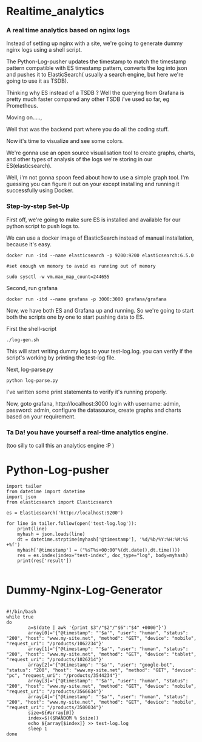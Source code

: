 # Realtime_analytics
### A real time analytics based on nginx logs

Instead of setting up nginx with a site, we're going to generate dummy nginx logs using a shell script.

The Python-Log-pusher updates the timestamp to match the timestamp pattern compatible with ES timestamp pattern, converts the log into json and pushes it to ElasticSearch( usually a search engine, but here we're going to use it as TSDB).

Thinking why ES instead of a TSDB ?
Well the querying from Grafana is pretty much faster compared any other TSDB i've used so far, eg Prometheus.

Moving on.....,

Well that was the backend part where you do all the coding stuff.

Now it's time to visualize and see some colors.

We're gonna use an open source visualisation tool to create graphs, charts, and other types of analysis of the logs we're storing in our ES(elasticsearch).

Well, i'm not gonna spoon feed about how to use a simple graph tool. I'm guessing you can figure it out on your except installing and running it successfully using Docker.

### Step-by-step Set-Up

First off, we're going to make sure ES is installed and available for our python script to push logs to.

We can use a docker image of ElasticSearch instead of manual installation, because it's easy.

```
docker run -itd --name elasticsearch -p 9200:9200 elasticsearch:6.5.0

#set enough vm memory to avoid es running out of memory

sudo sysctl -w vm.max_map_count=244655
```

Second, run grafana

```docker run -itd --name grafana -p 3000:3000 grafana/grafana```

Now, we have both ES and Grafana up and running. So we're going to start both the scripts one by one to start pushing data to ES.

First the shell-script

```./log-gen.sh```

This will start writing dummy logs to your test-log.log. you can verify if the script's working by printing the test-log file.

Next, log-parse.py

```python log-parse.py```

I've written some print statements to verify it's running properly.

Now, goto grafana, http://localhost:3000
login with username: admin, password: admin, configure the datasource, create graphs and charts based on your requirement.

### Ta Da! you have yourself a real-time analytics engine. 
(too silly to call this an analytics engine :P )



# Python-Log-pusher

```
import tailer
from datetime import datetime
import json
from elasticsearch import Elasticsearch

es = Elasticsearch('http://localhost:9200')

for line in tailer.follow(open('test-log.log')):
    print(line)
    myhash = json.loads(line)
    dt = datetime.strptime(myhash['@timestamp'], '%d/%b/%Y:%H:%M:%S +%f')
    myhash['@timestamp'] = ("%sT%s+00:00"%(dt.date(),dt.time()))
    res = es.index(index="test-index", doc_type="log", body=myhash)
    print(res['result'])
    
```

# Dummy-Nginx-Log-Generator

```

#!/bin/bash
while true
do
        a=$(date | awk '{print $3"/"$2"/"$6":"$4" +0000"}')
        array[0]='{"@timestamp": "'$a'", "user": "human", "status": "200", "host": "www.my-site.net", "method": "GET", "device": "mobile", "request_uri": "/products/1062234"}'
        array[1]='{"@timestamp": "'$a'", "user": "human", "status": "200", "host": "www.my-site.net", "method": "GET", "device": "tablet", "request_uri": "/products/1026214"}'
        array[2]='{"@timestamp": "'$a'", "user": "google-bot", "status": "200", "host": "www.my-site.net", "method": "GET", "device": "pc", "request_uri": "/products/3544234"}'
        array[3]='{"@timestamp": "'$a'", "user": "human", "status": "200", "host": "www.my-site.net", "method": "GET", "device": "mobile", "request_uri": "/products/3566634"}'
        array[4]='{"@timestamp": "'$a'", "user": "human", "status": "200", "host": "www.my-site.net", "method": "GET", "device": "mobile", "request_uri": "/products/3500034"}'
        size=${#array[@]}
        index=$(($RANDOM % $size))
        echo ${array[$index]} >> test-log.log
        sleep 1
done

```
